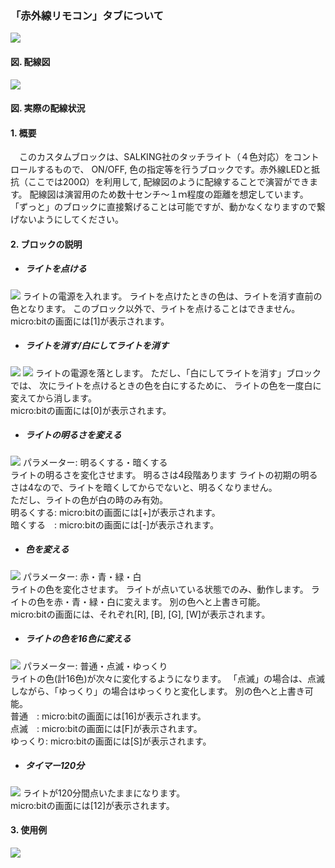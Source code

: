  ### 「赤外線リモコン」タブについて
![](http://www.kodai.uec.ac.jp/blocks_img/UR/sample.png)
#### 図. 配線図

![](http://www.kodai.uec.ac.jp/blocks_img/UR/real.png)
#### 図. 実際の配線状況

#### 1. 概要
　このカスタムブロックは、SALKING社のタッチライト（４色対応）をコントロールするもので、
ON/OFF, 色の指定等を行うブロックです。赤外線LEDと抵抗（ここでは200Ω）を利用して,
配線図のように配線することで演習ができます。
配線図は演習用のため数十センチ～１ｍ程度の距離を想定しています。
「ずっと」のブロックに直接繋げることは可能ですが、動かなくなりますので繋げないようにしてください。

#### 2. ブロックの説明
- ##### ライトを点ける  
![](http://www.kodai.uec.ac.jp/blocks_img/UR/light_on.png)
ライトの電源を入れます。
ライトを点けたときの色は、ライトを消す直前の色となります。
このブロック以外で、ライトを点けることはできません。  
micro:bitの画面には[1]が表示されます。  


- ##### ライトを消す/白にしてライトを消す  
![](http://www.kodai.uec.ac.jp/blocks_img/UR/light_off.png)
![](http://www.kodai.uec.ac.jp/blocks_img/UR/light_off2.png)
ライトの電源を落とします。
ただし、「白にしてライトを消す」ブロックでは、
次にライトを点けるときの色を白にするために、
ライトの色を一度白に変えてから消します。  
micro:bitの画面には[0]が表示されます。


- ##### ライトの明るさを変える  
![](http://www.kodai.uec.ac.jp/blocks_img/UR/light_brighter.png)
パラメーター: 明るくする・暗くする  
ライトの明るさを変化させます。
明るさは4段階あります
ライトの初期の明るさは4なので、ライトを暗くしてからでないと、明るくなりません。  
ただし、ライトの色が白の時のみ有効。  
明るくする: micro:bitの画面には[+]が表示されます。  
暗くする　: micro:bitの画面には[-]が表示されます。


- ##### 色を変える   
![](http://www.kodai.uec.ac.jp/blocks_img/UR/light_change.png)
パラメーター: 赤・青・緑・白  
ライトの色を変化させます。
ライトが点いている状態でのみ、動作します。
ライトの色を赤・青・緑・白に変えます。
別の色へと上書き可能。  
micro:bitの画面には、それぞれ[R], [B], [G], [W]が表示されます。


- ##### ライトの色を16色に変える  
![](http://www.kodai.uec.ac.jp/blocks_img/UR/light_change16)
パラメーター: 普通・点滅・ゆっくり  
ライトの色(計16色)が次々に変化するようになります。
「点滅」の場合は、点滅しながら、「ゆっくり」の場合はゆっくりと変化します。
別の色へと上書き可能。  
普通　: micro:bitの画面には[16]が表示されます。  
点滅　: micro:bitの画面には[F]が表示されます。  
ゆっくり: micro:bitの画面には[S]が表示されます。


- ##### タイマー120分  
![](http://www.kodai.uec.ac.jp/blocks_img/UR/light_timer)
ライトが120分間点いたままになります。  
micro:bitの画面には[12]が表示されます。

#### 3. 使用例
![](http://www.kodai.uec.ac.jp/blocks_img/UR/light_exp.png)
